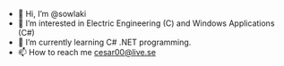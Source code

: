 - 👋 Hi, I’m @sowlaki
- 👀 I’m interested in Electric Engineering (C) and Windows Applications (C#)
- 🌱 I’m currently learning C# .NET programming.
- 📫 How to reach me cesar00@live.se

<!---
sowlaki/sowlaki is a ✨ special ✨ repository because its `README.md` (this file) appears on your GitHub profile.
You can click the Preview link to take a look at your changes.
--->
